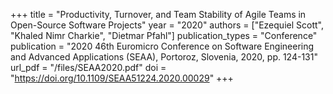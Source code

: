 +++
title = "Productivity, Turnover, and Team Stability of Agile Teams in Open-Source Software Projects"
year = "2020"
authors = ["Ezequiel Scott", "Khaled Nimr Charkie", "Dietmar Pfahl"]
publication_types = "Conference"
publication = "2020 46th Euromicro Conference on Software Engineering and Advanced Applications (SEAA), Portoroz, Slovenia, 2020, pp. 124-131"
url_pdf = "/files/SEAA2020.pdf"
doi = "https://doi.org/10.1109/SEAA51224.2020.00029"
+++
